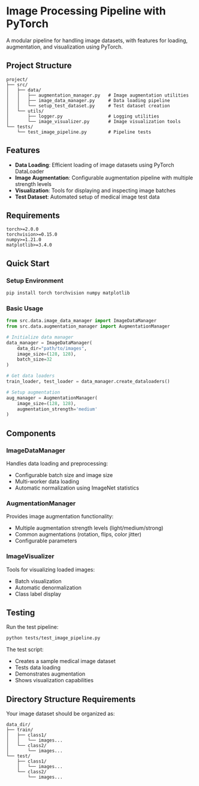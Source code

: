 # Image Processing Pipeline with PyTorch
A modular pipeline for handling image datasets, with features for loading, augmentation, and visualization using PyTorch.

## Project Structure
```
project/
├── src/
│   ├── data/
│   │   ├── augmentation_manager.py   # Image augmentation utilities
│   │   ├── image_data_manager.py     # Data loading pipeline
│   │   └── setup_test_dataset.py     # Test dataset creation
│   └── utils/
│       ├── logger.py                 # Logging utilities
│       └── image_visualizer.py       # Image visualization tools
└── tests/
    └── test_image_pipeline.py        # Pipeline tests
```

## Features
- **Data Loading**: Efficient loading of image datasets using PyTorch DataLoader
- **Image Augmentation**: Configurable augmentation pipeline with multiple strength levels
- **Visualization**: Tools for displaying and inspecting image batches
- **Test Dataset**: Automated setup of medical image test data

## Requirements
```
torch>=2.0.0
torchvision>=0.15.0
numpy>=1.21.0
matplotlib>=3.4.0
```

## Quick Start

### Setup Environment
```bash
pip install torch torchvision numpy matplotlib
```

### Basic Usage
```python
from src.data.image_data_manager import ImageDataManager
from src.data.augmentation_manager import AugmentationManager

# Initialize data manager
data_manager = ImageDataManager(
    data_dir="path/to/images",
    image_size=(128, 128),
    batch_size=32
)

# Get data loaders
train_loader, test_loader = data_manager.create_dataloaders()

# Setup augmentation
aug_manager = AugmentationManager(
    image_size=(128, 128),
    augmentation_strength='medium'
)
```

## Components

### ImageDataManager
Handles data loading and preprocessing:
- Configurable batch size and image size
- Multi-worker data loading
- Automatic normalization using ImageNet statistics

### AugmentationManager
Provides image augmentation functionality:
- Multiple augmentation strength levels (light/medium/strong)
- Common augmentations (rotation, flips, color jitter)
- Configurable parameters

### ImageVisualizer
Tools for visualizing loaded images:
- Batch visualization
- Automatic denormalization
- Class label display

## Testing
Run the test pipeline:
```bash
python tests/test_image_pipeline.py
```

The test script:
- Creates a sample medical image dataset
- Tests data loading
- Demonstrates augmentation
- Shows visualization capabilities

## Directory Structure Requirements
Your image dataset should be organized as:
```
data_dir/
├── train/
│   ├── class1/
│   │   └── images...
│   └── class2/
│       └── images...
└── test/
    ├── class1/
    │   └── images...
    └── class2/
        └── images...
```